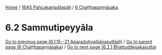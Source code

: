 
[Home](/) / [16A5 Pañcakanipātapāḷi](../../16A5.md) / [6 Chaṭṭhapaṇṇāsaka](../6.md)

# 6.2 Sammutipeyyāla


[Go to previous page (6.1.15--21 Aparadutiyajhānasuttādi)](6.1/6.1.15--21.md) / [Go to parent page (6 Chaṭṭhapaṇṇāsaka)](../6.md) / [Go to next page (6.2.1 Bhattuddesakasutta)](6.2/6.2.1.md)


